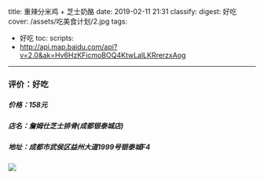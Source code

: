 title: 重辣分米鸡 + 芝士奶酪
date: 2019-02-11 21:31
classify:
digest: 好吃
cover: /assets/吃美食计划/2.jpg
tags:
- 好吃
toc:
scripts: 
- http://api.map.baidu.com/api?v=2.0&ak=Hv6HzKFicmoBOQ4KtwLalLKRrerzxAog
---
### 评价：好吃
##### 价格：158元    
##### 店名：詹姆仕芝士排骨(成都银泰城店)
##### 地址：成都市武侯区益州大道1999号银泰城F4  
 
<div class="gallery poptrox">
<a href="/assets/吃美食计划/2.jpg"><img src="/assets/吃美食计划/2.jpg" /></a>
</div>
<div id="l-map" data-x="104.065051" data-y="30.547807" data-search="詹姆仕芝士排骨(成都银泰城店)"></div>

